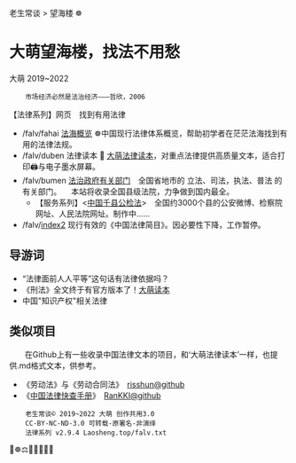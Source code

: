 老生常谈 > 望海楼 ☸️

大萌望海楼，找法不用愁
======================
大萌 2019~2022

		市场经济必然是法治经济———哲欣，2006

【法律系列】网页　找到有用法律  

  + /falv/fahai [法海概览](./fahai) ☸️中国现行法律体系概览，帮助初学者在茫茫法海找到有用的法律法规。
  + /falv/duben 法律读本 💎 [大萌法律读本](./duben)，对重点法律提供高质量文本，适合打印🖨与电子墨水屏幕。
  + /falv/bumen [法治政府有关部门](./bumen)　全国省地市的 立法、司法，执法、普法 的有关部门。 　本站将收录全国县级法院，力争做到国内最全。
    + 【服务系列】<[中国千县公检法](../fuwu/qianxian-gjf)>　全国约3000个县的公安微博、检察院网址、人民法院网址。制作中……
  + /falv/[index2](./index2) 现行有效的《中国法律简目》。因必要性下降，工作暂停。


导游词
------

+ “法律面前人人平等”这句话有法律依据吗？
+ 《刑法》全文终于有官方版本了！[大萌读本](https://laosheng.top/falv/duben/2020-xingfa.txt)
+ 中国"知识产权"相关法律 


类似项目
--------
　　在Github上有一些收录中国法律文本的项目，和‘大萌法律读本’一样，也提供.md格式文本，供参考。

*	《劳动法》与《劳动合同法》　[risshun@github](https://github.com/risshun/Chinese_Laws)
*	《[中国法律快查手册](https://lawrefbook.github.io/)》　[RanKKI@github](https://github.com/RanKKI/LawRefBook)


```
	老生常谈© 2019~2022 大萌 创作共用3.0
	CC-BY-NC-ND-3.0 可转载-原署名-非演绎
	法律系列 v2.9.4	Laosheng.top/falv.txt
```

📑☸️⚖️📕📘📗📙📖
